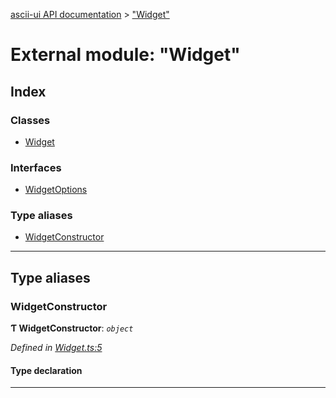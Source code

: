 [ascii-ui API documentation](../README.md) > ["Widget"](../modules/_widget_.md)

# External module: "Widget"

## Index

### Classes

* [Widget](../classes/_widget_.widget.md)

### Interfaces

* [WidgetOptions](../interfaces/_widget_.widgetoptions.md)

### Type aliases

* [WidgetConstructor](_widget_.md#widgetconstructor)

---

## Type aliases

<a id="widgetconstructor"></a>

###  WidgetConstructor

**Ƭ WidgetConstructor**: *`object`*

*Defined in [Widget.ts:5](https://github.com/danikaze/ascii-ui/blob/cfe4704/src/Widget.ts#L5)*

#### Type declaration

___

